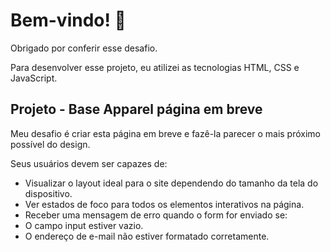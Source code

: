 # Bem-vindo! 👋

Obrigado por conferir esse desafio.

Para desenvolver esse projeto, eu atilizei as tecnologias HTML, CSS e JavaScript.

## Projeto - Base Apparel página em breve

Meu desafio é criar esta página em breve e fazê-la parecer o mais próximo possível do design.

Seus usuários devem ser capazes de:

- Visualizar o layout ideal para o site dependendo do tamanho da tela do dispositivo.
- Ver estados de foco para todos os elementos interativos na página.
- Receber uma mensagem de erro quando o form for enviado se:
- O campo input estiver vazio.
- O endereço de e-mail não estiver formatado corretamente.